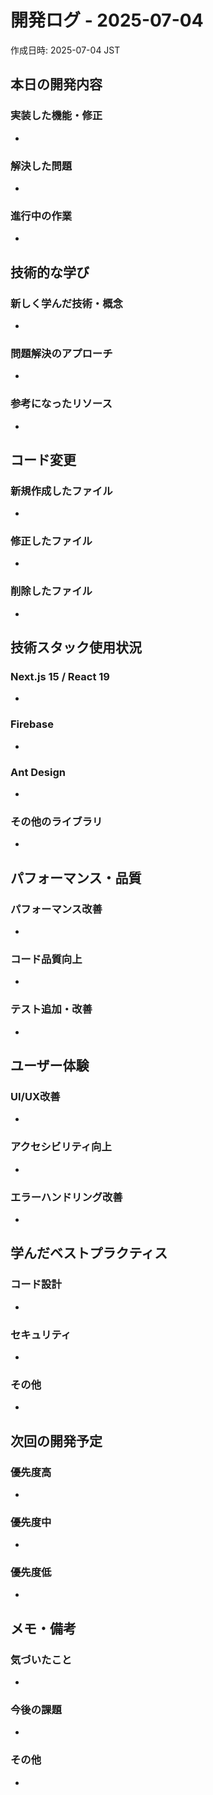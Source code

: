 # 開発ログ - 2025-07-04

作成日時: 2025-07-04 JST

## 本日の開発内容

### 実装した機能・修正
- 

### 解決した問題
- 

### 進行中の作業
- 

## 技術的な学び

### 新しく学んだ技術・概念
- 

### 問題解決のアプローチ
- 

### 参考になったリソース
- 

## コード変更

### 新規作成したファイル
- 

### 修正したファイル
- 

### 削除したファイル
- 

## 技術スタック使用状況

### Next.js 15 / React 19
- 

### Firebase
- 

### Ant Design
- 

### その他のライブラリ
- 

## パフォーマンス・品質

### パフォーマンス改善
- 

### コード品質向上
- 

### テスト追加・改善
- 

## ユーザー体験

### UI/UX改善
- 

### アクセシビリティ向上
- 

### エラーハンドリング改善
- 

## 学んだベストプラクティス

### コード設計
- 

### セキュリティ
- 

### その他
- 

## 次回の開発予定

### 優先度高
- 

### 優先度中
- 

### 優先度低
- 

## メモ・備考

### 気づいたこと
- 

### 今後の課題
- 

### その他
- 